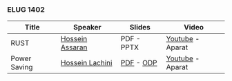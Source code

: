 ### ELUG 1402

| Title  | Speaker | Slides | Video |
| ------------- | ------------- | ------------- | ------------- |
| RUST | [Hossein Assaran](https://github.com/HosseinAssaran) | PDF - PPTX | [Youtube](https://www.youtube.com/@E-LUG_IRAN) - Aparat |
| Power Saving | [Hossein Lachini](https://github.com/HosseinLachini) | [PDF](1402/PowerSaving14021208.pdf) - [ODP](1402/PowerSaving14021208.odp) | [Youtube](https://www.youtube.com/@E-LUG_IRAN) - Aparat |
